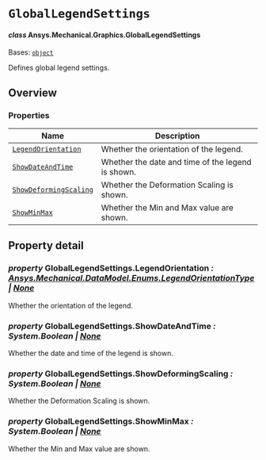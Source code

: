 # `GlobalLegendSettings`

<a id="ansys.mechanical.stubs.v241.Ansys.Mechanical.Graphics.GlobalLegendSettings"></a>

#### *class* Ansys.Mechanical.Graphics.GlobalLegendSettings

Bases: [`object`](https://docs.python.org/3/library/functions.html#object)

Defines global legend settings.

<!-- !! processed by numpydoc !! -->

<a id="overview"></a>

## Overview

### Properties

| Name | Description |
|----------------------------------------------------------------------|----------------------------------------------------|
| [`LegendOrientation`](#GlobalLegendSettings.LegendOrientation)       | Whether the orientation of the legend.             |
| [`ShowDateAndTime`](#GlobalLegendSettings.ShowDateAndTime)           | Whether the  date and time of the legend is shown. |
| [`ShowDeformingScaling`](#GlobalLegendSettings.ShowDeformingScaling) | Whether the Deformation Scaling is shown.          |
| [`ShowMinMax`](#GlobalLegendSettings.ShowMinMax)                     | Whether the Min and Max value are shown.           |

<a id="property-detail"></a>

## Property detail

<a id="GlobalLegendSettings.LegendOrientation"></a>

### *property* GlobalLegendSettings.LegendOrientation *: [Ansys.Mechanical.DataModel.Enums.LegendOrientationType](../../../../v242/Ansys/Mechanical/DataModel/Enums/LegendOrientationType.md#ansys.mechanical.stubs.v242.Ansys.Mechanical.DataModel.Enums.LegendOrientationType) | [None](https://docs.python.org/3/library/constants.html#None)*

Whether the orientation of the legend.

<!-- !! processed by numpydoc !! -->

<a id="GlobalLegendSettings.ShowDateAndTime"></a>

### *property* GlobalLegendSettings.ShowDateAndTime *: System.Boolean | [None](https://docs.python.org/3/library/constants.html#None)*

Whether the  date and time of the legend is shown.

<!-- !! processed by numpydoc !! -->

<a id="GlobalLegendSettings.ShowDeformingScaling"></a>

### *property* GlobalLegendSettings.ShowDeformingScaling *: System.Boolean | [None](https://docs.python.org/3/library/constants.html#None)*

Whether the Deformation Scaling is shown.

<!-- !! processed by numpydoc !! -->

<a id="GlobalLegendSettings.ShowMinMax"></a>

### *property* GlobalLegendSettings.ShowMinMax *: System.Boolean | [None](https://docs.python.org/3/library/constants.html#None)*

Whether the Min and Max value are shown.

<!-- !! processed by numpydoc !! -->

